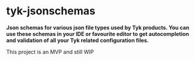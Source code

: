 # tyk-jsonschemas

**Json schemas for various json file types used by Tyk products. 
You can use these schemas in your IDE or favourite editor to get autocompletion and validation of all your Tyk related configuration files.**

This project is an MVP and still WIP
